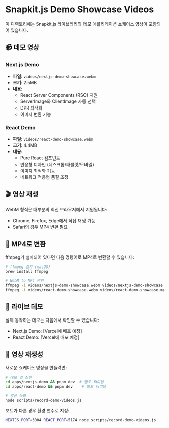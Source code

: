 # Snapkit.js Demo Showcase Videos

이 디렉토리에는 Snapkit.js 라이브러리의 데모 애플리케이션 쇼케이스 영상이 포함되어 있습니다.

## 📹 데모 영상

### Next.js Demo
- **파일**: `videos/nextjs-demo-showcase.webm`
- **크기**: 2.5MB
- **내용**:
  - React Server Components (RSC) 지원
  - ServerImage와 ClientImage 자동 선택
  - DPR 최적화
  - 이미지 변환 기능

### React Demo
- **파일**: `videos/react-demo-showcase.webm`
- **크기**: 4.4MB
- **내용**:
  - Pure React 컴포넌트
  - 반응형 디자인 (데스크톱/태블릿/모바일)
  - 이미지 최적화 기능
  - 네트워크 적응형 품질 조정

## 🎬 영상 재생

WebM 형식은 대부분의 최신 브라우저에서 지원됩니다:
- Chrome, Firefox, Edge에서 직접 재생 가능
- Safari의 경우 MP4 변환 필요

## 🔄 MP4로 변환

ffmpeg가 설치되어 있다면 다음 명령어로 MP4로 변환할 수 있습니다:

```bash
# ffmpeg 설치 (macOS)
brew install ffmpeg

# WebM to MP4 변환
ffmpeg -i videos/nextjs-demo-showcase.webm videos/nextjs-demo-showcase.mp4
ffmpeg -i videos/react-demo-showcase.webm videos/react-demo-showcase.mp4
```

## 🚀 라이브 데모

실제 동작하는 데모는 다음에서 확인할 수 있습니다:
- Next.js Demo: [Vercel에 배포 예정]
- React Demo: [Vercel에 배포 예정]

## 📝 영상 재생성

새로운 쇼케이스 영상을 만들려면:

```bash
# 데모 앱 실행
cd apps/nextjs-demo && pnpm dev  # 별도 터미널
cd apps/react-demo && pnpm dev    # 별도 터미널

# 영상 녹화
node scripts/record-demo-videos.js
```

포트가 다른 경우 환경 변수로 지정:

```bash
NEXTJS_PORT=3004 REACT_PORT=5174 node scripts/record-demo-videos.js
```